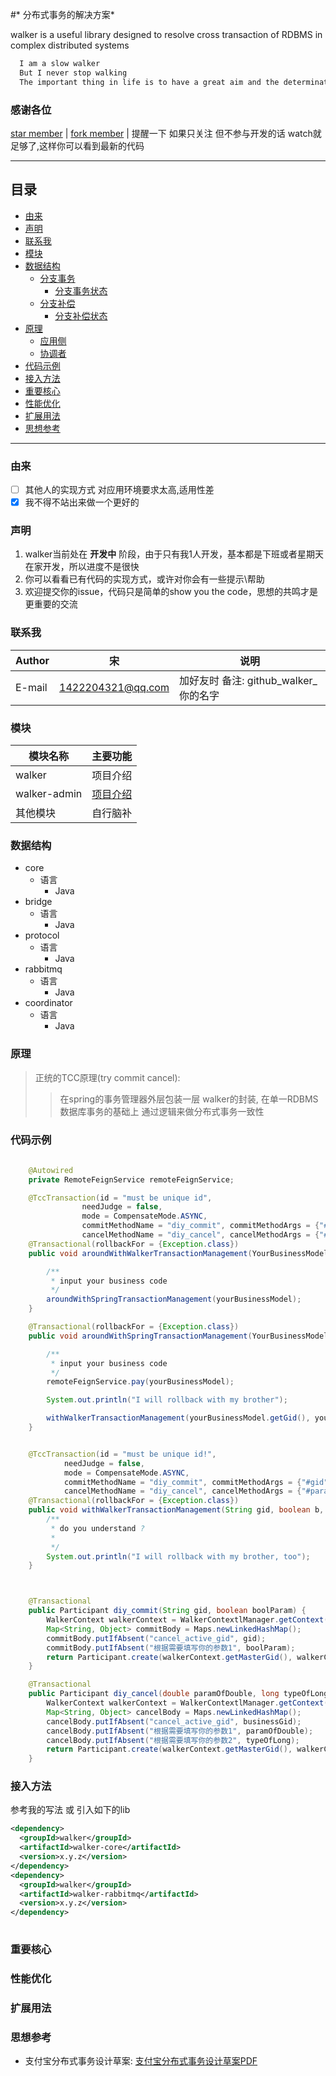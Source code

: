 #* 分布式事务的解决方案*

walker is a useful library designed to resolve cross transaction of RDBMS in complex distributed systems


```java
  I am a slow walker
  But I never stop walking
  The important thing in life is to have a great aim and the determination to attain it
```

### 感谢各位
[star member](https://github.com/devpage/walker/stargazers)
|
[fork member](https://github.com/devpage/walker/network/members)
| 提醒一下 如果只关注 但不参与开发的话 watch就足够了,这样你可以看到最新的代码

****
## 目录
* [由来](#由来)
* [声明](#声明)
* [联系我](#联系我) 
* [模块](#模块)
* [数据结构](#数据结构)
    - [分支事务](#分支事务)
      *  [分支事务状态](#分支事务状态)  
    - [分支补偿](#分支事务)
      *  [分支补偿状态](#分支补偿状态)  
* [原理](#原理) 
    * [应用侧](#应用侧) 
    * [协调者](#协调者) 
* [代码示例](#代码示例) 
* [接入方法](#接入方法)
* [重要核心](#重要核心)
* [性能优化](#性能优化)
* [扩展用法](#扩展用法)
* [思想参考](#思想参考) 
****


### 由来
- [ ] 其他人的实现方式 对应用环境要求太高,适用性差
- [x] 我不得不站出来做一个更好的

### 声明
1. walker当前处在 **开发中** 阶段，由于只有我1人开发，基本都是下班或者星期天在家开发，所以进度不是很快 
1. 你可以看看已有代码的实现方式，或许对你会有一些提示\帮助 
1. 欢迎提交你的issue，代码只是简单的show you the code，思想的共鸣才是更重要的交流

### 联系我
|Author|宋|说明|
|---|---|---|
|E-mail|1422204321@qq.com|加好友时 备注: github_walker_你的名字|


### 模块
|模块名称|主要功能|
|---|---
|walker|项目介绍
|walker-admin|[项目介绍](walker-admin)
|其他模块|自行脑补

### 数据结构
* core
    * 语言
        * Java
* bridge
    * 语言
        * Java
* protocol
    * 语言
        * Java
* rabbitmq
    * 语言
        * Java
* coordinator
    * 语言
        * Java
        
### 原理
> 正统的TCC原理(try commit cancel):
>> 在spring的事务管理器外层包装一层 walker的封装, 在单一RDBMS数据库事务的基础上 通过逻辑来做分布式事务一致性

### 代码示例
```java
   
    @Autowired
    private RemoteFeignService remoteFeignService;

    @TccTransaction(id = "must be unique id",
                needJudge = false,
                mode = CompensateMode.ASYNC,
                commitMethodName = "diy_commit", commitMethodArgs = {"#yourBusinessModel.gid", "#yourBusinessModel.boolParam"},
                cancelMethodName = "diy_cancel", cancelMethodArgs = {"#yourBusinessModel.doubleParam", "#yourBusinessModel.longParam", "#p0.gid"})
    @Transactional(rollbackFor = {Exception.class})
    public void aroundWithWalkerTransactionManagement(YourBusinessModel yourBusinessModel) {

        /**
         * input your business code
         */
        aroundWithSpringTransactionManagement(yourBusinessModel);
    }

    @Transactional(rollbackFor = {Exception.class})
    public void aroundWithSpringTransactionManagement(YourBusinessModel yourBusinessModel) {

        /**
         * input your business code
         */
        remoteFeignService.pay(yourBusinessModel);

        System.out.println("I will rollback with my brother");

        withWalkerTransactionManagement(yourBusinessModel.getGid(), yourBusinessModel.isBoolParam(), yourBusinessModel.getDoubleParam(), yourBusinessModel.getLongParam());
    }


    @TccTransaction(id = "must be unique id!",
            needJudge = false,
            mode = CompensateMode.ASYNC,
            commitMethodName = "diy_commit", commitMethodArgs = {"#gid", "#b"},
            cancelMethodName = "diy_cancel", cancelMethodArgs = {"#paramOfDouble", "#typeOfLong", "#gid"})
    @Transactional(rollbackFor = {Exception.class})
    public void withWalkerTransactionManagement(String gid, boolean b, double paramOfDouble, long typeOfLong) {
        /**
         * do you understand ?
         *
         */
        System.out.println("I will rollback with my brother, too");
    }



    @Transactional
    public Participant diy_commit(String gid, boolean boolParam) {
        WalkerContext walkerContext = WalkerContextlManager.getContext();
        Map<String, Object> commitBody = Maps.newLinkedHashMap();
        commitBody.putIfAbsent("cancel_active_gid", gid);
        commitBody.putIfAbsent("根据需要填写你的参数1", boolParam);
        return Participant.create(walkerContext.getMasterGid(), walkerContext.getCurrentBranchGid(), "your_business_commit_url", commitBody, "something that need callback param from coordinator");
    }

    @Transactional
    public Participant diy_cancel(double paramOfDouble, long typeOfLong, String businessGid) {
        WalkerContext walkerContext = WalkerContextlManager.getContext();
        Map<String, Object> cancelBody = Maps.newLinkedHashMap();
        cancelBody.putIfAbsent("cancel_active_gid", businessGid);
        cancelBody.putIfAbsent("根据需要填写你的参数1", paramOfDouble);
        cancelBody.putIfAbsent("根据需要填写你的参数2", typeOfLong);
        return Participant.create(walkerContext.getMasterGid(), walkerContext.getCurrentBranchGid(), "your_business_cancel_url", cancelBody, "something that need callback param from coordinator");
    }

```
### 接入方法
参考我的写法 或 引入如下的lib
```xml
<dependency>
  <groupId>walker</groupId>
  <artifactId>walker-core</artifactId>
  <version>x.y.z</version>
</dependency>
<dependency>
  <groupId>walker</groupId>
  <artifactId>walker-rabbitmq</artifactId>
  <version>x.y.z</version>
</dependency>
 
```
### 重要核心

### 性能优化

### 扩展用法

### 思想参考
- 支付宝分布式事务设计草案:  [支付宝分布式事务设计草案PDF](_doc/支付宝分布式事务设计草案.pdf)
